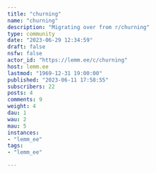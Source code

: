 ```yaml
---
title: "churning" 
name: "churning"
description: "Migrating over from r/churning"
type: community
date: "2023-06-29 12:34:59"
draft: false
nsfw: false
actor_id: "https://lemm.ee/c/churning"
host: lemm.ee
lastmod: "1969-12-31 19:00:00"
published: "2023-06-11 17:58:55"
subscribers: 22
posts: 4
comments: 9
weight: 4
dau: 1
wau: 2
mau: 5
instances:
- "lemm_ee"
tags: 
- "lemm_ee"

---
```

